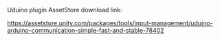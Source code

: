 Uduino plugin AssetStore download link:

https://assetstore.unity.com/packages/tools/input-management/uduino-arduino-communication-simple-fast-and-stable-78402
